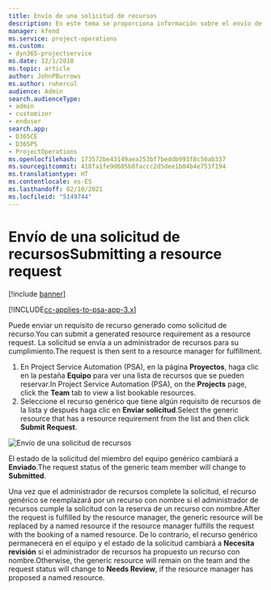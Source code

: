 ```yaml
---
title: Envío de una solicitud de recursos
description: En este tema se proporciona información sobre el envío de una solicitud para un recurso del proyecto.
manager: kfend
ms.service: project-operations
ms.custom:
- dyn365-projectservice
ms.date: 12/1/2018
ms.topic: article
author: JohnPBurrows
ms.author: ruhercul
audience: Admin
search.audienceType:
- admin
- customizer
- enduser
search.app:
- D365CE
- D365PS
- ProjectOperations
ms.openlocfilehash: 173572be43149aea253bf7beddb993f8c50ab337
ms.sourcegitcommit: 418fa1fe9d605b8faccc2d5dee1b04b4e753f194
ms.translationtype: HT
ms.contentlocale: es-ES
ms.lasthandoff: 02/10/2021
ms.locfileid: "5149744"
---
```

# <a name="submitting-a-resource-request"></a><span data-ttu-id="413cd-103">Envío de una solicitud de recursos</span><span class="sxs-lookup"><span data-stu-id="413cd-103">Submitting a resource request</span></span>

[!include [banner](../includes/psa-now-project-operations.md)]

[!INCLUDE[cc-applies-to-psa-app-3.x](../includes/cc-applies-to-psa-app-3x.md)]

<span data-ttu-id="413cd-104">Puede enviar un requisito de recurso generado como solicitud de recurso.</span><span class="sxs-lookup"><span data-stu-id="413cd-104">You can submit a generated resource requirement as a resource request.</span></span> <span data-ttu-id="413cd-105">La solicitud se envía a un administrador de recursos para su cumplimiento.</span><span class="sxs-lookup"><span data-stu-id="413cd-105">The request is then sent to a resource manager for fulfillment.</span></span>

1. <span data-ttu-id="413cd-106">En Project Service Automation (PSA), en la página **Proyectos**, haga clic en la pestaña **Equipo** para ver una lista de recursos que se pueden reservar.</span><span class="sxs-lookup"><span data-stu-id="413cd-106">In Project Service Automation (PSA), on the **Projects** page, click the **Team** tab to view a list bookable resources.</span></span> 
2. <span data-ttu-id="413cd-107">Seleccione el recurso genérico que tiene algún requisito de recursos de la lista y después haga clic en **Enviar solicitud**.</span><span class="sxs-lookup"><span data-stu-id="413cd-107">Select the generic resource that has a resource requirement from the list and then click **Submit Request**.</span></span>

![Envío de una solicitud de recursos](media/RM-how-to-18.png)

<span data-ttu-id="413cd-109">El estado de la solicitud del miembro del equipo genérico cambiará a **Enviado**.</span><span class="sxs-lookup"><span data-stu-id="413cd-109">The request status of the generic team member will change to **Submitted**.</span></span>

<span data-ttu-id="413cd-110">Una vez que el administrador de recursos complete la solicitud, el recurso genérico se reemplazará por un recurso con nombre si el administrador de recursos cumple la solicitud con la reserva de un recurso con nombre.</span><span class="sxs-lookup"><span data-stu-id="413cd-110">After the request is fulfilled by the resource manager, the generic resource will be replaced by a named resource if the resource manager fulfills the request with the booking of a named resource.</span></span> <span data-ttu-id="413cd-111">De lo contrario, el recurso genérico permanecerá en el equipo y el estado de la solicitud cambiará a **Necesita revisión** si el administrador de recursos ha propuesto un recurso con nombre.</span><span class="sxs-lookup"><span data-stu-id="413cd-111">Otherwise, the generic resource will remain on the team and the request status will change to **Needs Review**, if the resource manager has proposed a named resource.</span></span>
